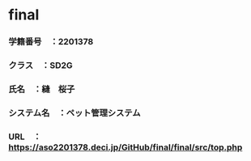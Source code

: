 # final

### 学籍番号　：2201378
### クラス　：SD2G
### 氏名　：縫　桜子
### システム名　：ペット管理システム
### URL　：https://aso2201378.deci.jp/GitHub/final/final/src/top.php